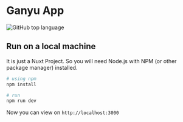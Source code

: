 # Ganyu App

![GitHub top language](https://img.shields.io/github/languages/top/TheCureliestWalk/nuxt-ganyu)

## Run on a local machine

It is just a Nuxt Project. So you will need Node.js with NPM (or other package manager) installed.

```bash
# using npm
npm install

# run
npm run dev
```

Now you can view on `http://localhost:3000`
